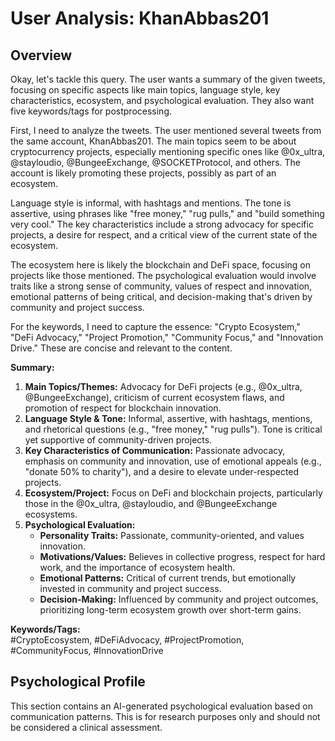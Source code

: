 # User Analysis: KhanAbbas201

## Overview

<think>
Okay, let's tackle this query. The user wants a summary of the given tweets, focusing on specific aspects like main topics, language style, key characteristics, ecosystem, and psychological evaluation. They also want five keywords/tags for postprocessing.

First, I need to analyze the tweets. The user mentioned several tweets from the same account, KhanAbbas201. The main topics seem to be about cryptocurrency projects, especially mentioning specific ones like @0x_ultra, @stayloudio, @BungeeExchange, @SOCKETProtocol, and others. The account is likely promoting these projects, possibly as part of an ecosystem.

Language style is informal, with hashtags and mentions. The tone is assertive, using phrases like "free money," "rug pulls," and "build something very cool." The key characteristics include a strong advocacy for specific projects, a desire for respect, and a critical view of the current state of the ecosystem.

The ecosystem here is likely the blockchain and DeFi space, focusing on projects like those mentioned. The psychological evaluation would involve traits like a strong sense of community, values of respect and innovation, emotional patterns of being critical, and decision-making that's driven by community and project success.

For the keywords, I need to capture the essence: "Crypto Ecosystem," "DeFi Advocacy," "Project Promotion," "Community Focus," and "Innovation Drive." These are concise and relevant to the content.
</think>

**Summary:**  
1. **Main Topics/Themes:** Advocacy for DeFi projects (e.g., @0x_ultra, @BungeeExchange), criticism of current ecosystem flaws, and promotion of respect for blockchain innovation.  
2. **Language Style & Tone:** Informal, assertive, with hashtags, mentions, and rhetorical questions (e.g., "free money," "rug pulls"). Tone is critical yet supportive of community-driven projects.  
3. **Key Characteristics of Communication:** Passionate advocacy, emphasis on community and innovation, use of emotional appeals (e.g., "donate 50% to charity"), and a desire to elevate under-respected projects.  
4. **Ecosystem/Project:** Focus on DeFi and blockchain projects, particularly those in the @0x_ultra, @stayloudio, and @BungeeExchange ecosystems.  
5. **Psychological Evaluation:**  
   - **Personality Traits:** Passionate, community-oriented, and values innovation.  
   - **Motivations/Values:** Believes in collective progress, respect for hard work, and the importance of ecosystem health.  
   - **Emotional Patterns:** Critical of current trends, but emotionally invested in community and project success.  
   - **Decision-Making:** Influenced by community and project outcomes, prioritizing long-term ecosystem growth over short-term gains.  

**Keywords/Tags:**  
#CryptoEcosystem, #DeFiAdvocacy, #ProjectPromotion, #CommunityFocus, #InnovationDrive

## Psychological Profile

This section contains an AI-generated psychological evaluation based on communication patterns. This is for research purposes only and should not be considered a clinical assessment.